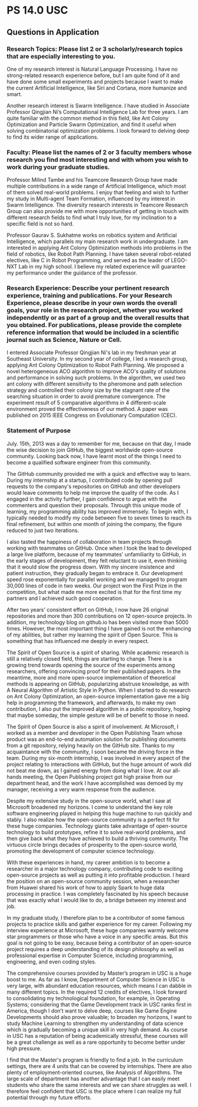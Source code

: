 # PS 14.0 USC## Questions in Application### Research Topics: Please list 2 or 3 scholarly/research topics that are especially interesting to you.One of my research interest is Natural Language Processing. I have no strong-related research experience before, but I am quite fond of it and have done some small experiments and projects because I want to make the current Artificial Intelligence, like Siri and Cortana, more humanize and smart.Another research interest is Swarm Intelligence. I have studied in Associate Professor Qingjian Ni’s Computational Intelligence Lab for three years. I am quite familiar with the common method in this field, like Ant Colony Optimization and Particle Swarm Optimization, and find it useful when solving combinatorial optimization problems. I look forward to delving deep to find its wider range of applications.### Faculty: Please list the names of 2 or 3 faculty members whose research you find most interesting and with whom you wish to work during your graduate studies.Professor Milind Tambe and his Teamcore Research Group have made multiple contributions in a wide range of Artificial Intelligence, which most of them solved real-world problems. I enjoy that feeling and wish to further my study in Multi-agent Team Formation, influenced by my interest in Swarm Intelligence. The diversity research interests in Teamcore Research Group can also provide me with more opportunities of getting in touch with different research fields to find what I truly love, for my inclination to a specific field is not so hard.Professor Gaurav S. Sukhatme works on robotics system and Artificial Intelligence, which parallels my main research work in undergraduate. I am interested in applying Ant Colony Optimization methods into problems in the field of robotics, like Robot Path Planning. I have taken several robot-related electives, like C in Robot Programming, and served as the leader of LEGO-NXT Lab in my high school. I believe my related experience will guarantee my performance under the guidance of the professor.### Research Experience: Describe your pertinent research experience, training and publications. For your Research Experience, please describe in your own words the overall goals, your role in the research project, whether you worked independently or as part of a group and the overall results that you obtained. For publications, please provide the complete reference information that would be included in a scientific journal such as Science, Nature or Cell.I entered Associate Professor Qingjian Ni's lab in my freshman year at Southeast University. In my second year of college, I led a research group, applying Ant Colony Optimization to Robot Path Planning. We proposed a novel heterogeneous ACO algorithm to improve ACO's quality of solutions and performance in solving such problems. In the algorithm, we used two ant colony with different sensitivity to the pheromone and path selection strategy and controlled their colony size by the stagnant rate of the searching situation in order to avoid premature convergence. The experiment result of 5 comparative algorithms in 4 different-scale environment proved the effectiveness of our method. A paper was published on 2015 IEEE Congress on Evolutionary Computation (CEC).### Statement of PurposeJuly. 15th, 2013 was a day to remember for me, because on that day, I made the wise decision to join GitHub, the biggest worldwide open-source community. Looking back now, I have learnt most of the things I need to become a qualified software engineer from this community.The GitHub community provided me with a quick and effective way to learn. During my internship at a startup, I contributed code by opening pull requests to the company's repositories on GitHub and other developers would leave comments to help me improve the quality of the code. As I engaged in the activity further, I gain confidence to argue with the commenters and question their proposals. Through this unique mode of learning, my programming ability has improved immensely. To begin with, I typically needed to modify my code between five to seven times to reach its final refinement, but within one month of joining the company, the figure reduced to just two iterations.I also tasted the happiness of collaboration in team projects through working with teammates on GitHub. Once when I took the lead to developed a large live platform, because of my teammates' unfamiliarity to GitHub, in the early stages of development, they felt reluctant to use it, even thinking that it would slow the progress down. With my sincere insistence and patient instruction, they gradually began to embrace it. Our development speed rose exponentially for parallel working and we managed to program 30,000 lines of code in two weeks. Our project won the First Prize in the competition, but what made me more excited is that for the first time my partners and I achieved such good cooperation.After two years' consistent effort on GitHub, I now have 26 original repositories and more than 300 contributions on 12 open-source projects. In addition, my technology blog on github.io has been visited more than 5000 times. However, the most important thing I have gained is not the enhancing of my abilities, but rather my learning the spirit of Open Source. This is something that has influenced me deeply in every respect.The Spirit of Open Source is a spirit of sharing. While academic research is still a relatively closed field, things are starting to change. There is a growing trend towards opening the source of the experiments among researchers, offering convincing proof for their published papers. In the meantime, more and more open-source implementation of theoretical methods is appearing on GitHub, popularizing abstruse knowledge, as with A Neural Algorithm of Artistic Style in Python. When I started to do research on Ant Colony Optimization, an open-source implementation gave me a big help in programming the framework, and afterwards, to make my own contribution, I also put the improved algorithm in a public repository, hoping that maybe someday, the simple gesture will be of benefit to those in need.The Spirit of Open Source is also a spirit of involvement. At Microsoft, I worked as a member and developer in the Open Publishing Team whose product was an end-to-end automation solution for publishing documents from a git repository, relying heavily on the GitHub site. Thanks to my acquaintance with the community, I soon became the driving force in the team. During my six-month internship, I was involved in every aspect of the project relating to interactions with GitHub, but the huge amount of work did not beat me down, as I gained energy from doing what I love. At our all-hands meeting, the Open Publishing project got high praise from our department head, and the work I have accomplished was demoed by my manager, receiving a very warm response from the audience.Despite my extensive study in the open-source world, what I saw at Microsoft broadened my horizons. I come to understand the key role software engineering played in helping this huge machine to run quickly and stably. I also realize how the open-source community is a perfect fit for these huge companies. Technology giants take advantage of open-source technology to build prototypes, refine it to solve real-world problems, and then give back what they have achieved to build a thriving community. The virtuous circle brings decades of prosperity to the open-source world, promoting the development of computer science technology.With these experiences in hand, my career ambition is to become a researcher in a major technology company, contributing code to exciting open-source projects as well as putting it into profitable production. I heard the position on an open-source community session, when a researcher from Huawei shared his work of how to apply Spark to huge data processing in practice. I was completely fascinated by his speech because that was exactly what I would like to do, a bridge between my interest and job.In my graduate study, I therefore plan to be a contributor of some famous projects to practice skills and gather experience for my career. Following my interview experience at Microsoft, these huge companies warmly welcome star programmers or those who have a voice in any specific areas. But this goal is not going to be easy, because being a contributor of an open-source project requires a deep understanding of its design philosophy as well as professional expertise in Computer Science, including programming, engineering, and even coding styles.The comprehensive courses provided by Master’s program in USC is a huge boost to me. As far as I know, Department of Computer Science in USC is very large, with abundant education resources, which means I can dabble in many different topics. In the required 12 credits of electives, I look forward to consolidating my technological foundation, for example, in Operating Systems; considering that the Game Development track in USC ranks first in America, though I don’t want to delve deep, courses like Game Engine Developments should also prove valuable; to broaden my horizons, I want to study Machine Learning to strengthen my understanding of data science which is gradually becoming a unique skill in very high demand. As course in USC has a reputation of being academically stressful, these courses will be a great challenge as well as a rare opportunity to become better under high pressure.I find that the Master's program is friendly to find a job. In the curriculum settings, there are 4 units that can be covered by internships. There are also plenty of employment-oriented courses, like Analysis of Algorithms. The large scale of department has another advantage that I can easily meet students who share the same interests and we can share struggles as well. I therefore feel confident that USC is the place where I can realize my full potential through my future efforts.